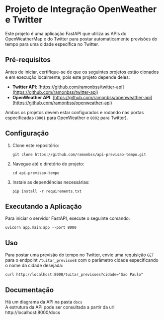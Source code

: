 # Projeto de Integração OpenWeather e Twitter

Este projeto é uma aplicação FastAPI que utiliza as APIs do OpenWeatherMap e do Twitter para postar automaticamente previsões do tempo para uma cidade específica no Twitter.

## Pré-requisitos

Antes de iniciar, certifique-se de que os seguintes projetos estão clonados e em execução localmente, pois este projeto depende deles:

- **Twitter API**: [https://github.com/ramonbss/twitter-api](https://github.com/ramonbss/twitter-api)
- **OpenWeather API**: [https://github.com/ramonbss/openweather-api](https://github.com/ramonbss/openweather-api)

Ambos os projetos devem estar configurados e rodando nas portas especificadas (`8001` para OpenWeather e `8002` para Twitter).

## Configuração

1. Clone este repositório:
   ```
   git clone https://github.com/ramonbss/api-previsao-tempo.git
   ```
1. Navegue até o diretório do projeto:
   ```
   cd api-previsao-tempo
   ```
1. Instale as dependências necessárias:
   ```
   pip install -r requirements.txt
   ```

## Executando a Aplicação
Para iniciar o servidor FastAPI, execute o seguinte comando:
```
uvicorn app.main:app --port 8000
```

## Uso
Para postar uma previsão do tempo no Twitter, envie uma requisição `GET` para o endpoint `/tuitar_previsoe`s com o parâmetro cidade especificando o nome da cidade desejada:
```
curl http://localhost:8000/tuitar_previsoes?cidade="Sao Paulo"
```

## Documentação
Há um diagrama da API na pasta `docs`  
A estrutura da API pode ser consultada a partir da  url http://localhost:8000/docs